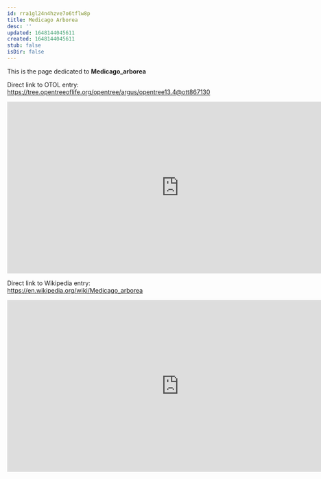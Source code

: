 ```yaml
---
id: rra1gl24n4hzve7o6tflw8p
title: Medicago Arborea
desc: ''
updated: 1648144045611
created: 1648144045611
stub: false
isDir: false
---
```

This is the page dedicated to **Medicago_arborea**


Direct link to OTOL entry: https://tree.opentreeoflife.org/opentree/argus/opentree13.4@ott867130



<html>
    <body>
    <iframe src="https://tree.opentreeoflife.org/opentree/argus/opentree13.4@ott867130"
    width="800" height="400" frameborder="0" allowfullscreen> </iframe>
    </body>
</html>
    


Direct link to Wikipedia entry: https://en.wikipedia.org/wiki/Medicago_arborea



<html>
    <body>
    <iframe src="https://en.wikipedia.org/wiki/Medicago_arborea"
    width="800" height="400" frameborder="0" allowfullscreen> </iframe>
    </body>
</html>
    
